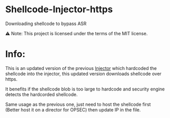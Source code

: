 # Shellcode-Injector-https
Downloading shellcode to bypass ASR

⚠️ Note: This project is licensed under the terms of the MIT license.


# Info:
This is an updated version of the previous [Injector](https://github.com/JimSolomon/Shellcode-Injector) which hardcoded the shellcode into the injector, this updated version downloads shellcode over https. 


It benefits if the shellcode blob is too large to hardcode and security engine detects the hardcorded shellcode. 

Same usage as the previous one, just need to host the shellcode first (Better host it on a director for OPSEC) then update IP in the file.
